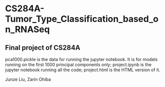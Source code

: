 # CS284A-Tumor_Type_Classification_based_on_RNASeq
## Final project of CS284A
pca1000.pickle is the data for running the jupyter notebook. It is for models running on the first 1000 principal components only; project.ipynb is the jupyter notebook running all the code; project.html is the HTML version of it. 

Junze Liu, Zarin Ohiba
